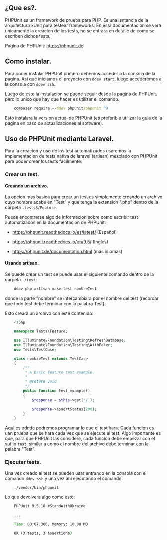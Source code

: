 ## ¿Que es?.

PHPUnit es un framework de prueba para PHP. Es una isntancia de la arquitectura xUnit para testear frameworks. En esta documentacion se vera unicamente la creacion de los tests, no se entrara en detalle de como se escriben dichos tests.

Pagina de PHPUnit: https://phpunit.de

## Como instalar.

Para poder instalar PHPUnit primero debemos acceder a la consola de la pagina. Asi que iniciamos el proyecto con `ddev start`, luego accederemos a la consola con `ddev ssh`.

Luego de esto la instalacion se puede seguir desde la pagina de PHPUnit. pero lo unico que hay que hacer es utilizar el comando.

```cmd
	composer require --ddev phpunit/phpunit ^9
```

Esto instalara la version actual de PHPUnit (es preferible utilizar la guia de la pagina en caso de actualizaciones al software).

## Uso de PHPUnit mediante Laravel.

Para la creacion y uso de los test automatizados usaremos la implementacion de tests nativa de laravel (artisan) mezclado con PHPUnit para poder crear los tests facilmente.

### Crear un test.

#### Creando un archivo.

La opcion mas basica para crear un test es simplemente creando un archivo cuyo nombre acabe en "Test" y que tenga la extension ".php" dentro de la carpeta `.tests&/Feature`.

Puede encontrarse algo de informacion sobre como escribir test automatizados en la documentacion de PHPUnit: 

- https://phpunit.readthedocs.io/es/latest/ (Español)

- https://phpunit.readthedocs.io/en/9.5/ (Ingles)

- https://phpunit.de/documentation.html (más idiomas)

#### Usando artisan.

Se puede crear un test se puede usar el siguiente comando  dentro de la carpeta `./test`:

```cmd
	ddev php artisan make:test nombreTest
```
donde la parte "nombre" se intercambiara por el nombre del test (recordar que todo test debe terminar con la palabra Test).

Esto creara un archivo con este contenido:

```php
	<?php

	namespace Tests\Feature;

	use Illuminate\Foundation\Testing\RefreshDatabase;
	use Illuminate\Foundation\Testing\WithFaker;
	use Tests\TestCase;

	class nombreTest extends TestCase
	{
	    /**
	     * A basic feature test example.
	     *
	     * @return void
	     */
	    public function test_example()
	    {
	        $response = $this->get('/');

	        $response->assertStatus(200);
	    }
	}
```
Aqui es odnde podremos programar lo que el test hara. Cada funcion es uan prueba que se hara cada vez que se ejecute el test. Algo importante es que, para que PHPUnit las considere, cada funcion debe empezar con el sufijo `test`, similar a como el nombre del archivo debe terminar con la palabra "Test".

### Ejecutar tests.

Una vez creado el test se pueden usar entrando en la consola con el comando `ddev ssh` y una vez ahi ejecutando el comando:

```cmd
	./vendor/bin/phpunit
```
Lo que devolvera algo como esto:

```cmd
	PHPUnit 9.5.18 #StandWithUkraine

	...                                                                 3 / 3 (100%)

	Time: 00:07.366, Memory: 10.00 MB

	OK (3 tests, 3 assertions)
```